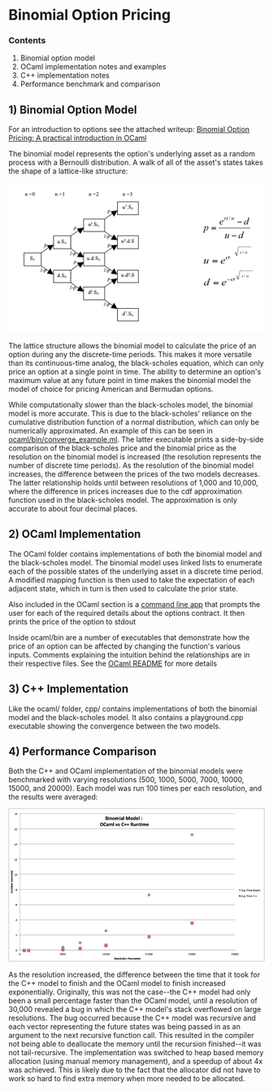 # Binomial Option Pricing #

### Contents ###
1) Binomial option model
2) OCaml implementation notes and examples
3) C++ implementation notes
4) Performance benchmark and comparison


## 1) Binomial Option Model

For an introduction to options see the attached writeup: 
[Binomial Option Pricing: A practical introduction in OCaml ](IntroToOptionPricing.pdf)

The binomial model represents the option's underlying asset as a random process with a
Bernoulli distribution. A walk of all of the asset's states takes the shape of a
lattice-like structure: 

![Alt text](binomial_model_lattice.jpg?raw=true "Binomial Lattice")

The lattice structure allows the binomial model to calculate the price of an
option during any the discrete-time periods. This makes it more versatile than
its continuous-time analog, the black-scholes equation, which can only price an
option at a single point in time. The ability to determine an option's maximum
value at any future point in time makes the binomial model the model of
choice for pricing American and Bermudan options. 

While computationally slower than the black-scholes model, the binomial model 
is more accurate. This is due to the black-scholes' reliance on the cumulative distribution 
function of a normal distribution, which can only be numerically approximated. An example 
of this can be seen in [ocaml/bin/converge_example.ml](ocaml/bin/converge_example.ml). 
The latter executable prints a side-by-side comparison of the black-scholes price and 
the binomial price as the resolution on the binomial model is increased (the resolution 
represents the number of discrete time periods). As the resolution of the binomial model 
increases, the difference between the prices of the two models decreases. The latter
relationship holds until between resolutions of 1,000 and 10,000, where the difference in prices 
increases due to the cdf approximation function used in the
black-scholes model. The approximation is only accurate to about four decimal places. 

## 2) OCaml Implementation

The OCaml folder contains implementations of both the binomial model and the black-scholes
model. The binomial model uses linked lists to enumerate each of the possible states
of the underlying asset in a discrete time period. A modified mapping
function is then used to take the expectation of each adjacent state, which in
turn is then used to calculate the prior state.

Also included in the OCaml section is a [command line app](ocaml/bin/cml_app.ml) 
that prompts the user for each of the required details about the options contract. 
It then prints the price of the option to stdout

Inside ocaml/bin are a number of executables that demonstrate how the price of
an option can be affected by changing the function's various inputs. Comments explaining the
intuition behind the relationships are in their respective files.
See the [OCaml README](ocaml/README.md) for more details

## 3) C++ Implementation
  
Like the ocaml/ folder, cpp/ contains implementations of both the binomial
model and the black-scholes model. It also contains a playground.cpp
executable showing the convergence between the two models. 

## 4) Performance Comparison
Both the C++ and OCaml implementation of the binomial models were benchmarked
with varying resolutions (500, 1000, 5000, 7000, 10000, 15000, and 20000). Each
model was run 100 times per each resolution, and the results were averaged:

![Alt text](ocaml_cpp_benchmark.jpg?raw=true "OCaml C++ Benchmark Results")

As the resolution increased, the difference between the time that it took for
the C++ model to finish and the OCaml model to finish increased exponentially.
Originally, this was not the case--the C++ model had only been a small
percentage faster than the OCaml model, until a resolution of 30,000 revealed
a bug in which the C++ model's stack overflowed on large resolutions. 
The bug occurred because the C++ model was recursive and each vector representing the
future states was being passed in as an argument to the next recursive
function call. This resulted in the compiler not being able to deallocate the
memory until the recursion finished--it was not tail-recursive. The
implementation was switched to heap based memory allocation (using manual
memory management), and a speedup of about 4x was achieved. This is likely due
to the fact that the allocator did not have to work so hard to find extra
memory when more needed to be allocated. 
